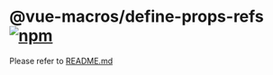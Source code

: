 # @vue-macros/define-props-refs [![npm](https://img.shields.io/npm/v/@vue-macros/define-props-refs.svg)](https://npmjs.com/package/@vue-macros/define-props-refs)

Please refer to [README.md](https://github.com/sxzz/unplugin-vue-macros#readme)
